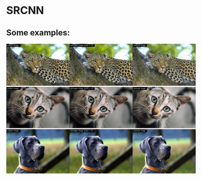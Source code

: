 # SRCNN 
## Some examples:
![result1](https://github.com/valdispy/SRCNN/blob/master/images/concatenated_image_291.jpg) 
![result2](https://github.com/valdispy/SRCNN/blob/master/images/concatenated_image_37.jpg) 
![result3](https://github.com/valdispy/SRCNN/blob/master/images/concatenated_image_516.jpg) 

